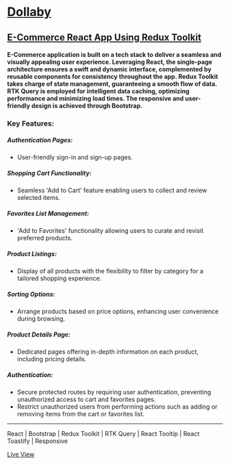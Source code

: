 # <a href="https://ziad-ahmed22.github.io/E-Commerce-React-App/">Dollaby</a>
## <a href="https://ziad-ahmed22.github.io/E-Commerce-React-App/">E-Commerce React App Using Redux Toolkit</a>

#### E-Commerce application is built on a tech stack to deliver a seamless and visually appealing user experience. Leveraging React, the single-page architecture ensures a swift and dynamic interface, complemented by reusable components for consistency throughout the app. Redux Toolkit takes charge of state management, guaranteeing a smooth flow of data. RTK Query is employed for intelligent data caching, optimizing performance and minimizing load times. The responsive and user-friendly design is achieved through Bootstrap.

### Key Features:
  ##### Authentication Pages:
  - User-friendly sign-in and sign-up pages.
  ##### Shopping Cart Functionality:
  - Seamless 'Add to Cart' feature enabling users to collect and review selected items.
  ##### Favorites List Management:
  - 'Add to Favorites' functionality allowing users to curate and revisit preferred products.
  ##### Product Listings:
  - Display of all products with the flexibility to filter by category for a tailored shopping experience.
  ##### Sorting Options:
  - Arrange products based on price options, enhancing user convenience during browsing.
  ##### Product Details Page:
  - Dedicated pages offering in-depth information on each product, including pricing details.
  ##### Authentication:
  - Secure protected routes by requiring user authentication, preventing unauthorized access to cart and favorites pages.
  - Restrict unauthorized users from performing actions such as adding or removing items from the cart or favorites list.

<hr/>

React | Bootstrap | Redux Toolkit | RTK Query | React Tooltip | React Toastify | Responsive

<a href="https://ziad-ahmed22.github.io/E-Commerce-React-App/">Live View</a>

